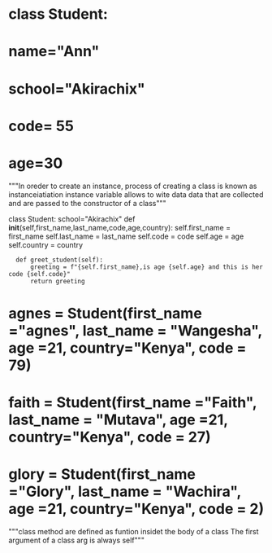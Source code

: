 # class Student:
#       name="Ann"
#       school="Akirachix"
#       code= 55
#       age=30


"""In oreder to create an instance, process of creating a class is known as instanceiatiation
instance variable allows to wite data data that are collected  and are passed to the constructor of a class"""


class Student:
      school="Akirachix"
      def __init__(self,first_name,last_name,code,age,country):
          self.first_name = first_name
          self.last_name = last_name
          self.code = code
          self.age = age
          self.country = country

      def greet_student(self):
          greeting = f"{self.first_name},is age {self.age} and this is her code {self.code}"  
          return greeting  
      
# agnes = Student(first_name ="agnes", last_name = "Wangesha", age =21, country="Kenya", code = 79)
# faith = Student(first_name ="Faith", last_name = "Mutava", age =21, country="Kenya", code = 27)
# glory = Student(first_name ="Glory", last_name = "Wachira", age =21, country="Kenya", code = 2)



"""class method are defined as funtion insidet the body of a class
The first argument of a class arg is always self"""          
      